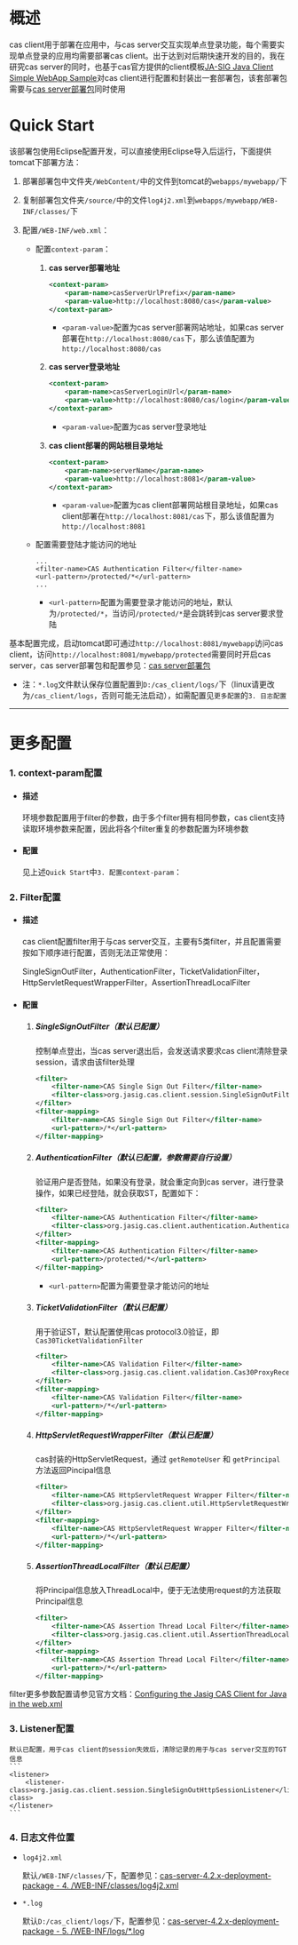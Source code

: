 # 概述

cas client用于部署在应用中，与cas server交互实现单点登录功能，每个需要实现单点登录的应用均需要部署cas client。出于达到对后期快速开发的目的，我在研究cas server的同时，也基于cas官方提供的client模板[JA-SIG Java Client Simple WebApp Sample](https://wiki.jasig.org/display/CASC/JA-SIG+Java+Client+Simple+WebApp+Sample)对cas client进行配置和封装出一套部署包，该套部署包需要与[cas server部署包](https://github.com/Strangeen/cas-server-4.2.x-deployment-package)同时使用


# Quick Start

该部署包使用Eclipse配置开发，可以直接使用Eclipse导入后运行，下面提供tomcat下部署方法：

1. 部署部署包中文件夹`/WebContent/`中的文件到tomcat的`webapps/mywebapp/`下

2. 复制部署包文件夹`/source/`中的文件`log4j2.xml`到`webapps/mywebapp/WEB-INF/classes/`下

3. 配置`/WEB-INF/web.xml`：
    
    - 配置`context-param`：
    
        1. **cas server部署地址**
            ```xml
        	<context-param>
                <param-name>casServerUrlPrefix</param-name>
                <param-value>http://localhost:8080/cas</param-value>
        	</context-param>
        	```
        	- `<param-value>`配置为cas server部署网站地址，如果cas server部署在`http://localhost:8080/cas`下，那么该值配置为`http://localhost:8080/cas`
    	
        2. **cas server登录地址**
            ```xml
            <context-param>
                <param-name>casServerLoginUrl</param-name>
                <param-value>http://localhost:8080/cas/login</param-value>
        	</context-param>
        	```
        	- `<param-value>`配置为cas server登录地址
        	
    	3. **cas client部署的网站根目录地址**
    	    ```xml
        	<context-param>
                <param-name>serverName</param-name>
                <param-value>http://localhost:8081</param-value>
        	</context-param>
        	```
        	- `<param-value>`配置为cas client部署网站根目录地址，如果cas client部署在`http://localhost:8081/cas`下，那么该值配置为`http://localhost:8081`
    
    - 配置需要登陆才能访问的地址
        ```
        ...
        <filter-name>CAS Authentication Filter</filter-name>
        <url-pattern>/protected/*</url-pattern>
        ...
        ```
        - `<url-pattern>`配置为需要登录才能访问的地址，默认为`/protected/*`，当访问`/protected/*`是会跳转到cas server要求登陆

基本配置完成，启动tomcat即可通过`http://localhost:8081/mywebapp`访问cas client，访问`http://localhost:8081/mywebapp/protected`需要同时开启cas server，cas server部署包和配置参见：[cas server部署包](https://github.com/Strangeen/cas-server-4.2.x-deployment-package)

* 注：`*.log`文件默认保存位置配置到`D:/cas_client/logs/`下（linux请更改为`/cas_client/logs`，否则可能无法启动），如需配置见`更多配置`的`3. 日志配置`

---

# 更多配置

### 1. context-param配置

- #### 描述
    环境参数配置用于filter的参数，由于多个filter拥有相同参数，cas client支持读取环境参数来配置，因此将各个filter重复的参数配置为环境参数

- #### 配置
	
	见上述`Quick Start`中`3. 配置context-param`：

### 2. Filter配置

- #### 描述
    cas client配置filter用于与cas server交互，主要有5类filter，并且配置需要按如下顺序进行配置，否则无法正常使用：

    SingleSignOutFilter，AuthenticationFilter，TicketValidationFilter，HttpServletRequestWrapperFilter，AssertionThreadLocalFilter

- #### 配置
    
    1. ##### SingleSignOutFilter（默认已配置）
        
        控制单点登出，当cas server退出后，会发送请求要求cas client清除登录session，请求由该filter处理
        ```xml
        <filter>
            <filter-name>CAS Single Sign Out Filter</filter-name>
            <filter-class>org.jasig.cas.client.session.SingleSignOutFilter</filter-class>
    	</filter>
    	<filter-mapping>
            <filter-name>CAS Single Sign Out Filter</filter-name>
            <url-pattern>/*</url-pattern>
    	</filter-mapping>
        ```
        
    2. ##### AuthenticationFilter（默认已配置，参数需要自行设置）
    
        验证用户是否登陆，如果没有登录，就会重定向到cas server，进行登录操作，如果已经登陆，就会获取ST，配置如下：
        ```xml
        <filter>
            <filter-name>CAS Authentication Filter</filter-name>
            <filter-class>org.jasig.cas.client.authentication.AuthenticationFilter</filter-class>
        </filter>
        <filter-mapping>
            <filter-name>CAS Authentication Filter</filter-name>
            <url-pattern>/protected/*</url-pattern>
        </filter-mapping>
        ```
        - `<url-pattern>`配置为需要登录才能访问的地址

    3. ##### TicketValidationFilter（默认已配置）
    
        用于验证ST，默认配置使用cas protocol3.0验证，即`Cas30TicketValidationFilter`
        ```xml
        <filter>
            <filter-name>CAS Validation Filter</filter-name>
            <filter-class>org.jasig.cas.client.validation.Cas30ProxyReceivingTicketValidationFilter</filter-class>
        </filter>
        <filter-mapping>
            <filter-name>CAS Validation Filter</filter-name>
            <url-pattern>/*</url-pattern>
        </filter-mapping>
        ```
    
    4. ##### HttpServletRequestWrapperFilter（默认已配置）
        
        cas封装的HttpServletRequest，通过 `getRemoteUser` 和 `getPrincipal` 方法返回Pincipal信息
        ```xml
        <filter>
            <filter-name>CAS HttpServletRequest Wrapper Filter</filter-name>
            <filter-class>org.jasig.cas.client.util.HttpServletRequestWrapperFilter</filter-class>
        </filter>
        <filter-mapping>
            <filter-name>CAS HttpServletRequest Wrapper Filter</filter-name>
            <url-pattern>/*</url-pattern>
        </filter-mapping>
        ```
    
    5. ##### AssertionThreadLocalFilter（默认已配置）
    
        将Principal信息放入ThreadLocal中，便于无法使用request的方法获取Principal信息
        ```xml
        <filter>
            <filter-name>CAS Assertion Thread Local Filter</filter-name>
            <filter-class>org.jasig.cas.client.util.AssertionThreadLocalFilter</filter-class>
        </filter>
        <filter-mapping>
            <filter-name>CAS Assertion Thread Local Filter</filter-name>
            <url-pattern>/*</url-pattern>
        </filter-mapping>
        ```

filter更多参数配置请参见官方文档：[Configuring the Jasig CAS Client for Java in the web.xml](https://wiki.jasig.org/display/CASC/Configuring+the+Jasig+CAS+Client+for+Java+in+the+web.xml)

### 3. Listener配置
    默认已配置，用于cas client的session失效后，清除记录的用于与cas server交互的TGT信息
    ```
    <listener>
        <listener-class>org.jasig.cas.client.session.SingleSignOutHttpSessionListener</listener-class>
	</listener>
	```

### 4. 日志文件位置

- `log4j2.xml`

    默认`/WEB-INF/classes/`下，配置参见：[cas-server-4.2.x-deployment-package - 4. /WEB-INF/classes/log4j2.xml](https://github.com/Strangeen/cas-server-4.2.x-deployment-package#4-web-infclasseslog4j2xml)

- `*.log`

    默认`D:/cas_client/logs/`下，配置参见：[cas-server-4.2.x-deployment-package - 5. /WEB-INF/logs/*.log](https://github.com/Strangeen/cas-server-4.2.x-deployment-package#5-web-inflogslog)

